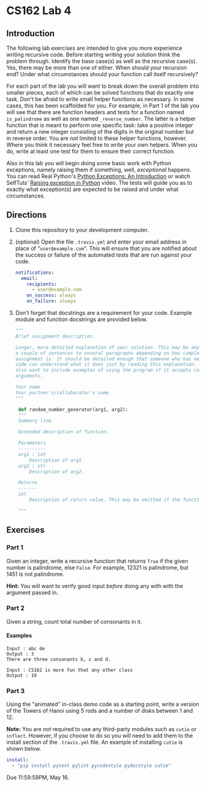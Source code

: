 # CS162 Lab 4

## Introduction

The following lab exercises are intended to give you more experience writing recursive code. Before starting writing your solution think the problem through. Identify the base case(s) as well as the recursive case(s). Yes, there may be more than one of either. When should your recursion end? Under what circumstances should your function call itself recursively?

For each part of the lab you will want to break down the overall problem into smaller pieces, each of which can be solved functions that do exactly one task. Don't be afraid to write small helper functions as necessary. In some cases, this has been scaffolded for you. For example, in Part 1 of the lab you will see that there are function headers and tests for a function named `is_palindrome` as well as one named `_reverse_number`. The latter is a helper function that is meant to perform one specific task: take a positive integer and return a new integer consisting of the digits in the original number but in reverse order. You are _not_ limited to these helper functions, however. Where you think it necessary feel free to write your own helpers. When you do, write at least one test for them to ensure their correct function.

Also in this lab you will begin doing some basic work with Python exceptions, namely raising them if something, well, _exceptional_ happens. You can read Real Python's [Python Exceptions: An Introduction](https://realpython.com/python-exceptions/#raising-an-exception) or watch SelfTuts' [Raising exception in Python](https://www.youtube.com/watch?v=x_ZnVVIWH_s) video. The tests will guide you as to exactly what exception(s) are expected to be raised and under what circumstances.

## Directions

1. Clone this repository to your development computer.

1. (optional) Open the file `.travis.yml` and enter your email address in place of "`user@example.com`". This will ensure that you are notified about the success or failure of the automated tests that are run against your code.

   ```yaml
   notifications:
     email:
       recipients:
         - user@example.com
       on_success: always
       on_failure: always
   ```

1. Don't forget that docstrings are a requirement for your code. Example module and function docstrings are provided below.

   ```python
   """
   Brief assignment description.

   Longer, more detailed explanation of your solution. This may be anywhere from
   a couple of sentences to several paragraphs depending on how complex the
   assignment is. It should be detailed enough that someone who has never seen the
   code can understand what it does just by reading this explanation. You may
   also want to include examples of using the program if it accepts command line
   arguments.

   Your name
   Your partner's/collaborator's name
   """
   ```

   ```python
    def random_number_generator(arg1, arg2):
    """
    Summary line.

    Extended description of function.

    Parameters
    ----------
    arg1 : int
        Description of arg1.
    arg2 : str
        Description of arg2.

    Returns
    -------
    int
        Description of return value. This may be omitted if the function does not explicitly return a value.

    """
   ```

## Exercises

### Part 1

Given an integer, write a recursive function that returns `True` if the given number is palindrome, else `False`. For example, 12321 is palindrome, but 1451 is not palindrome.

**Hint:** You will want to verify good input _before_ doing any with with the argument passed in.

### Part 2

Given a string, count total number of consonants in it.

#### Examples

```Text
Input : abc de
Output : 3
There are three consonants b, c and d.

Input : CS162 is more fun that any other class
Output : 19
```

### Part 3

Using the "animated" in-class demo code as a starting point, write a version of the Towers of Hanoi using 5 rods and a number of disks between 1 and 12.

**Note:** You are _not_ required to use any third-party modules such as `cutie` or `inflect`. However, if you choose to do so you will need to add them to the install section of the `.travis.yml` file. An example of installing `cutie` is shown below.

```yml
install:
  - "pip install pytest pylint pycodestyle pydocstyle cutie"
```

Due 11:59:59PM, May 16.
